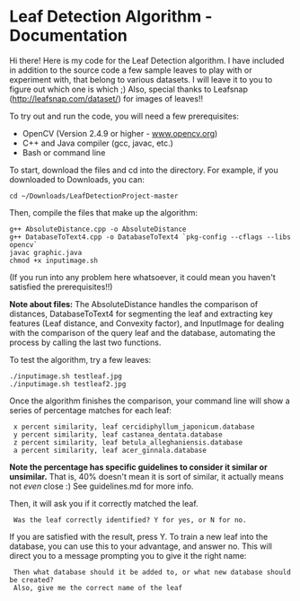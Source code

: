 Leaf Detection Algorithm - Documentation
==============

Hi there! Here is my code for the Leaf Detection algorithm. 
I have included in addition to the source code a few sample leaves to play with or experiment with, that belong to various
datasets. I will leave it to you to figure out which one is which ;)
Also, special thanks to Leafsnap (http://leafsnap.com/dataset/) for images of leaves!!

To try out and run the code, you will need a few prerequisites: 
- OpenCV (Version 2.4.9 or higher - www.opencv.org)
- C++ and Java compiler (gcc, javac, etc.)
- Bash or command line

To start, download the files and cd into the directory.
For example, if you downloaded to Downloads, you can:

    cd ~/Downloads/LeafDetectionProject-master

Then, compile the files that make up the algorithm:

    g++ AbsoluteDistance.cpp -o AbsoluteDistance
    g++ DatabaseToText4.cpp -o DatabaseToText4 `pkg-config --cflags --libs opencv`
    javac graphic.java 
    chmod +x inputimage.sh

(If you run into any problem here whatsoever, it could mean you haven't satisfied the prerequisites!!)

**Note about files:** The AbsoluteDistance handles the comparison of distances, 
DatabaseToText4 for segmenting the leaf and extracting key features (Leaf distance, and Convexity factor), and
InputImage for dealing with the comparison of the query leaf and the database, automating the process by calling the last two functions.

To test the algorithm, try a few leaves:

    ./inputimage.sh testleaf.jpg
    ./inputimage.sh testleaf2.jpg

Once the algorithm finishes the comparison, your command line will show a series of percentage matches for each leaf:

     x percent similarity, leaf cercidiphyllum_japonicum.database
     y percent similarity, leaf castanea_dentata.database
     z percent similarity, leaf betula_alleghaniensis.database
     a percent similarity, leaf acer_ginnala.database

**Note the percentage has specific guidelines to consider it similar or unsimilar.** That is, 40% doesn't mean it is sort of similar, it actually means not *even* close :) See guidelines.md for more info.

Then, it will ask you if it correctly matched the leaf. 

     Was the leaf correctly identified? Y for yes, or N for no.

If you are satisfied with the result, press Y. To train a new leaf into the database, you can use this to your advantage,  and answer no. This will direct you to a message prompting you to give it the right name:

     Then what database should it be added to, or what new database should be created?
     Also, give me the correct name of the leaf



